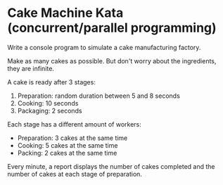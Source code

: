 # Cake Machine Kata (concurrent/parallel programming)

Write a console program to simulate a cake manufacturing factory.

Make as many cakes as possible. But don't worry about the ingredients, they are infinite.

A cake is ready after 3 stages:
1. Preparation: random duration between 5 and 8 seconds
1. Cooking: 10 seconds
1. Packaging: 2 seconds

Each stage has a different amount of workers:
- Preparation: 3 cakes at the same time
- Cooking: 5 cakes at the same time
- Packing: 2 cakes at the same time

Every minute, a report displays the number of cakes completed and the number of cakes at each stage of preparation.

